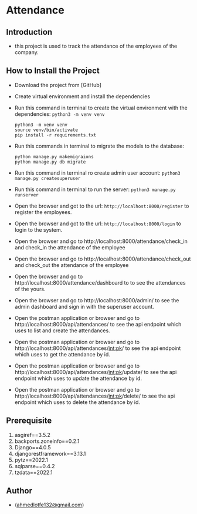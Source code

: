 # Attendance


## Introduction

- this project is used to track the attendance of the employees of the company.

## How to Install the Project

- Download the project from [GitHub]
- Create virtual environment and install the dependencies
- Run this command in terminal to create the virtual environment with the dependencies: `python3 -m venv venv`
    ```
    python3 -m venv venv
    source venv/bin/activate
    pip install -r requirements.txt
    ```

- Run this commands in terminal to migrate the models to the database: 
    ```
    python manage.py makemigraions
    python manage.py db migrate
    ```
- Run this command in terminal ro create admin user account: `python3 manage.py createsuperuser`
- Run this command in terminal to run the server: `python3 manage.py runserver`
- Open the browser and got to the url: `http://localhost:8000/register` to register the employees.
- Open the browser and got to the url: `http://localhost:8000/login` to login to the system.
- Open the browser and go to http://localhost:8000/attendance/check_in and check_in the attendance of the employee
- Open the browser and go to http://localhost:8000/attendance/check_out and check_out the attendance of the employee
- Open the browser and go to http://localhost:8000/attendance/dashboard to to see the attendances of the yours.
- Open the browser and go to http://localhost:8000/admin/ to see the admin dashboard and sign in with the superuser account.
- Open the postman application or browser and go to http://localhost:8000/api/attendances/ to see the api endpoint which uses to list and create the attendances.
- Open the postman application or browser and go to http://localhost:8000/api/attendances/<int:pk>/ to see the api endpoint which uses to get the attendance by id.
- Open the postman application or browser and go to http://localhost:8000/api/attendances/<int:pk>/update/ to see the api endpoint which uses to update the attendance by id.
- Open the postman application or browser and go to http://localhost:8000/api/attendances/<int:pk>/delete/ to see the api endpoint which uses to delete the attendance by id.


## Prerequisite

1. asgiref==3.5.2
1. backports.zoneinfo==0.2.1
1. Django==4.0.5
1. djangorestframework==3.13.1
1. pytz==2022.1
1. sqlparse==0.4.2
1. tzdata==2022.1

## Author

- (ahmedlotfe132@gmail.com)
